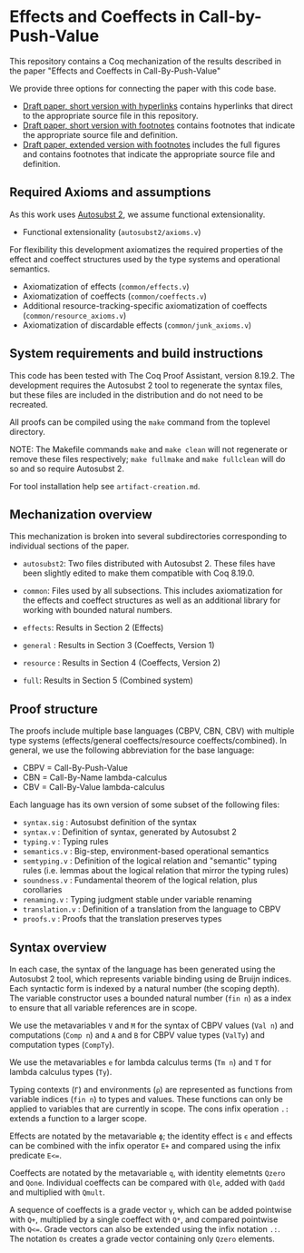 Effects and Coeffects in Call-by-Push-Value
============================================

This repository contains a Coq mechanization of the results described in the paper "Effects and Coeffects in Call-By-Push-Value"

We provide three options for connecting the paper with this code base.

- [Draft paper, short version with hyperlinks](short-hyperlinks.pdf)  contains hyperlinks that direct to the appropriate source file in this repository.
- [Draft paper, short version with footnotes](short-footnotes.pdf) contains footnotes that indicate the appropriate source file and definition.
- [Draft paper, extended version with footnotes](extended-footnotes.pdf) includes the full figures and contains footnotes that indicate the appropriate source file and definition.

Required Axioms and assumptions
-------------------------------

As this work uses [Autosubst 2](https://github.com/uds-psl/autosubst2), we assume functional extensionality.

  + Functional extensionality (`autosubst2/axioms.v`) 

For flexibility this development axiomatizes the required properties of the effect and coeffect structures used by the type systems and operational semantics.

  + Axiomatization of effects (`common/effects.v`)
  + Axiomatization of coeffects (`common/coeffects.v`)
  + Additional resource-tracking-specific axiomatization of coeffects
     (`common/resource_axioms.v`)
  + Axiomatization of discardable effects (`common/junk_axioms.v`)

System requirements and build instructions
------------------------------------------

This code has been tested with The Coq Proof Assistant, version 8.19.2. The development
requires the Autosubst 2 tool to regenerate the syntax files, but these files
are included in the distribution and do not need to be recreated.

All proofs can be compiled using the `make` command from the toplevel directory.

NOTE: The Makefile commands `make` and `make clean` will not regenerate or remove
these files respectively; `make fullmake` and `make fullclean` will do so and
so require Autosubst 2.

For tool installation help see `artifact-creation.md`.

Mechanization overview 
----------------------

This mechanization is broken into several subdirectories corresponding to 
individual sections of the paper.
  
  - `autosubst2`: Two files distributed with Autosubst 2. These files have
    been slightly edited to make them compatible with Coq 8.19.0.

 - `common`: Files used by all subsections. This includes axiomatization for
    the effects and coeffect structures as well as an additional library for
    working with bounded natural numbers.

  - `effects`: Results in Section 2 (Effects)

  - `general` : Results in Section 3 (Coeffects, Version 1)

  - `resource` : Results in Section 4 (Coeffects, Version 2)

  - `full`: Results in Section 5 (Combined system)
    
Proof structure
---------------

The proofs include multiple base languages (CBPV, CBN, CBV) with
multiple type systems (effects/general coeffects/resource
coeffects/combined). In general, we use the following abbreviation for the
base language:

  - CBPV = Call-By-Push-Value
  - CBN = Call-By-Name lambda-calculus
  - CBV = Call-By-Value lambda-calculus

Each language has its own version of some subset of the following files:

  - `syntax.sig`    : Autosubst definition of the syntax
  - `syntax.v`      : Definition of syntax, generated by Autosubst 2
  - `typing.v`      : Typing rules
  - `semantics.v`   : Big-step, environment-based operational semantics
  - `semtyping.v`   : Definition of the logical relation and "semantic" typing rules
    (i.e. lemmas about the logical relation that mirror the typing rules)
  - `soundness.v`   : Fundamental theorem of the logical relation, plus corollaries
  - `renaming.v`    : Typing judgment stable under variable renaming
  - `translation.v` : Definition of a translation from the language to CBPV
  - `proofs.v`      : Proofs that the translation preserves types

Syntax overview
---------------

In each case, the syntax of the language has been generated using the
Autosubst 2 tool, which represents variable binding using de Bruijn
indices. Each syntactic form is indexed by a natural number (the scoping
depth). The variable constructor uses a bounded natural number (`fin n`) as a
index to ensure that all variable references are in scope.

We use the metavariables `V` and `M` for the syntax of CBPV values (`Val n`)
and computations (`Comp n`) and `A` and `B` for CBPV value types (`ValTy`) and
computation types (`CompTy`). 

We use the metavariables `e` for lambda calculus terms (`Tm n`) and `T` for
lambda calculus types (`Ty`).

Typing contexts (`Γ`) and environments (`ρ`) are represented as functions from
variable indices (`fin n`) to types and values. These functions can only be
applied to variables that are currently in scope. The cons infix operation
`.:` extends a function to a larger scope.

Effects are notated by the metavariable `ϕ`; the identity effect is `ϵ` and
effects can be combined with the infix operator `E+` and compared using the
infix predicate `E<=`.

Coeffects are notated by the metavariable `q`, with identity elemetnts `Qzero`
and `Qone`. Individual coeffects can be compared with `Qle`, added with `Qadd`
and multiplied with `Qmult`.

A sequence of coeffects is a grade vector `γ`, which can be added pointwise
with `Q+`, multiplied by a single coeffect with `Q*`, and compared pointwise
with `Q<=`. Grade vectors can also be extended using the infix notation `.:`.
The notation `0s` creates a grade vector containing only `Qzero` elements.
